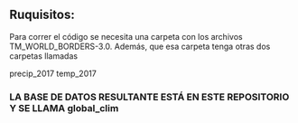 
## Ruquisitos: 
Para correr el código se necesita una carpeta con los archivos TM_WORLD_BORDERS-3.0.
 Además, que esa carpeta tenga otras dos carpetas llamadas 

precip_2017
temp_2017

### LA BASE DE DATOS RESULTANTE ESTÁ EN ESTE REPOSITORIO Y SE LLAMA global_clim
